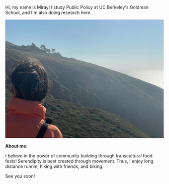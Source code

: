 Hi, my name is Miray!
I study Public Policy at UC Berkeley's Goldman School, and I'm also doing research here.

![Image Alt Text](<https://github.com/MiraySa/miraysa.github.io/blob/main/WhatsApp%20Image%202023-09-22%20at%208.26.13%20PM.jpeg?raw=true>)


**About me:**

I believe in the power of community building through transcultural food fests!
Serendipity is best created through movement. Thus, I enjoy long distance runnin, hiking with friends, and biking. 

See you soon! 



